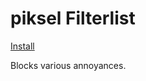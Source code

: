 # piksel Filterlist
[Install](https://raw.githubusercontent.com/sirpiksel/piksel-filterlist/main/out/list.txt)

Blocks various annoyances.
